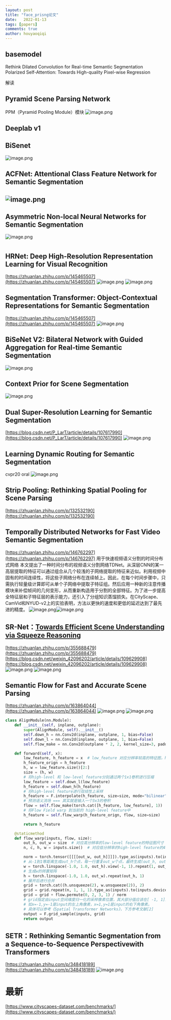 ```yaml
---
layout: post
title: "face_prisng论文"
date:   2022-01-13
tags: [papers]
comments: true
author: houyaoqiqi
---
```


## basemodel
Rethink Dilated Convolution for Real-time Semantic Segmentation					 				
Polarized Self-Attention: Towards High-quality Pixel-wise Regression 
<!-- more -->

解读
## Pyramid Scene Parsing Network
PPM（Pyramid Pooling Module）模块
![image.png](https://cdn.nlark.com/yuque/0/2021/png/1493451/1634804777188-9ee11e0a-bcb9-4bab-99de-0bcd77616d7d.png#align=left&display=inline&height=399&id=u82e4aad2&margin=%5Bobject%20Object%5D&name=image.png&originHeight=798&originWidth=1800&size=714252&status=done&style=none&width=900)
## Deeplab v1
## BiSenet
![image.png](https://cdn.nlark.com/yuque/0/2021/png/1493451/1634817397910-20ca9c2d-7fe8-4a2b-ace4-fc0340758e99.png#align=left&display=inline&height=332&id=u784ff0bc&margin=%5Bobject%20Object%5D&name=image.png&originHeight=663&originWidth=969&size=338588&status=done&style=none&width=484.5)			 										 					
## ACFNet: Attentional Class Feature Network for Semantic Segmentation 
## ![image.png](https://cdn.nlark.com/yuque/0/2021/png/1493451/1634887177343-444520d2-d664-4ea6-ba39-0eba3b4d4c73.png#align=left&display=inline&height=473&id=u4feb1a0a&margin=%5Bobject%20Object%5D&name=image.png&originHeight=946&originWidth=2044&size=636795&status=done&style=none&width=1022)
## Asymmetric Non-local Neural Networks for Semantic Segmentation 
![image.png](https://cdn.nlark.com/yuque/0/2021/png/1493451/1634887040114-824d13d6-f3ce-420e-8db6-9ae92ac189b2.png#align=left&display=inline&height=477&id=uc50d0704&margin=%5Bobject%20Object%5D&name=image.png&originHeight=954&originWidth=2124&size=1065048&status=done&style=none&width=1062)
# 							 					
## HRNet: Deep High-Resolution Representation Learning for Visual Recognition
[https://zhuanlan.zhihu.com/p/145465507](https://zhuanlan.zhihu.com/p/145465507)
![image.png](https://cdn.nlark.com/yuque/0/2021/png/1493451/1635419736183-2a231ed2-7e35-4a90-bad1-4529cc95d434.png#align=left&display=inline&height=240&id=u94871140&margin=%5Bobject%20Object%5D&name=image.png&originHeight=481&originWidth=1440&size=495868&status=done&style=none&width=720)
![image.png](https://cdn.nlark.com/yuque/0/2021/png/1493451/1635419749319-60b039c1-ba70-420f-9a10-0978fcd90c1d.png#align=left&display=inline&height=285&id=udef7da69&margin=%5Bobject%20Object%5D&name=image.png&originHeight=569&originWidth=1440&size=336146&status=done&style=none&width=720)
## Segmentation Transformer: Object-Contextual Representations for Semantic Segmentation
[https://zhuanlan.zhihu.com/p/145465507](https://zhuanlan.zhihu.com/p/145465507)
![image.png](https://cdn.nlark.com/yuque/0/2021/png/1493451/1635419652695-285de2b6-defb-4aa4-af57-a41156908abc.png#align=left&display=inline&height=378&id=u86ca013a&margin=%5Bobject%20Object%5D&name=image.png&originHeight=755&originWidth=1440&size=545067&status=done&style=none&width=720)
## BiSeNet V2: Bilateral Network with Guided Aggregation for Real-time Semantic Segmentation 
![image.png](https://cdn.nlark.com/yuque/0/2021/png/1493451/1634885044848-331b9682-4a56-4cfd-af90-d8de8cf6a6af.png#align=left&display=inline&height=557&id=u589fcaf7&margin=%5Bobject%20Object%5D&name=image.png&originHeight=1114&originWidth=1848&size=1217378&status=done&style=none&width=924)		 					
## Context Prior for Scene Segmentation 
![image.png](https://cdn.nlark.com/yuque/0/2021/png/1493451/1634884756751-39af91b5-08c0-48a7-8fc7-c51c953819ba.png#align=left&display=inline&height=477&id=u41e1fcc0&margin=%5Bobject%20Object%5D&name=image.png&originHeight=954&originWidth=1818&size=560641&status=done&style=none&width=909)					 					
					 					
## Dual Super-Resolution Learning for Semantic Segmentation 
[https://blog.csdn.net/P_LarT/article/details/107617990](https://blog.csdn.net/P_LarT/article/details/107617990)
![image.png](https://cdn.nlark.com/yuque/0/2021/png/1493451/1634884312211-0a7f6817-5bb5-4671-b773-4ad0cf39e2cd.png#align=left&display=inline&height=492&id=u2a6aae94&margin=%5Bobject%20Object%5D&name=image.png&originHeight=984&originWidth=2048&size=1516650&status=done&style=none&width=1024)
## Learning Dynamic Routing for Semantic Segmentation 
cvpr20 oral
![image.png](https://cdn.nlark.com/yuque/0/2021/png/1493451/1634883528108-23c9fafe-d69f-4603-96a9-fa0c05a142ec.png#align=left&display=inline&height=317&id=u374f54f6&margin=%5Bobject%20Object%5D&name=image.png&originHeight=634&originWidth=1856&size=778973&status=done&style=none&width=928)
## Strip Pooling: Rethinking Spatial Pooling for Scene Parsing 
[https://zhuanlan.zhihu.com/p/132532190](https://zhuanlan.zhihu.com/p/132532190)
## Temporally Distributed Networks for Fast Video Semantic Segmentation
[https://zhuanlan.zhihu.com/p/146762297](https://zhuanlan.zhihu.com/p/146762297)
用于快速视频语义分割的时间分布式网络
本文提出了一种时间分布的视频语义分割网络TDNet。从深层CNN的某一高层提取的特征可以通过组合从几个较浅的子网络提取的特征来近似。利用视频中固有的时间连续性，将这些子网络分布在连续帧上。因此，在每个时间步骤中，只需执行轻量级计算即可从单个子网络中提取子特征组。然后应用一种新的注意传播模块来补偿帧间的几何变形，从而重新构造用于分割的全部特征。为了进一步提高全特征层和子特征层的表示能力，还引入了分组知识蒸馏损失。在CityScape、CamVid和NYUD-v2上的实验表明，方法以更快的速度和更低的延迟达到了最先进的精度。
![image.png](https://cdn.nlark.com/yuque/0/2021/png/1493451/1634873290440-b50891e9-3dfd-4599-9e72-4f57621c6274.png#align=left&display=inline&height=509&id=u868bd204&margin=%5Bobject%20Object%5D&name=image.png&originHeight=1018&originWidth=1068&size=451318&status=done&style=none&width=534)![image.png](https://cdn.nlark.com/yuque/0/2021/png/1493451/1634873360150-33d965ff-6a3a-4bae-9be5-7be49b5bc56f.png#align=left&display=inline&height=626&id=uaad70047&margin=%5Bobject%20Object%5D&name=image.png&originHeight=1252&originWidth=2012&size=1080655&status=done&style=none&width=1006)
## SR-Net：[Towards Efficient Scene Understanding via Squeeze Reasoning](https://link.zhihu.com/?target=https%3A//arxiv.org/abs/2011.03308)
[https://zhuanlan.zhihu.com/p/355688479](https://zhuanlan.zhihu.com/p/355688479)
[https://blog.csdn.net/weixin_42096202/article/details/109629908](https://blog.csdn.net/weixin_42096202/article/details/109629908)
![image.png](https://cdn.nlark.com/yuque/0/2021/png/1493451/1634817097134-1b9f8e49-a0ed-43cf-8e7a-c4a957ac6bac.png#align=left&display=inline&height=536&id=uf10e1b0e&margin=%5Bobject%20Object%5D&name=image.png&originHeight=1072&originWidth=1450&size=446258&status=done&style=none&width=725)
![image.png](https://cdn.nlark.com/yuque/0/2021/png/1493451/1634817121425-c2d05560-e3a5-45fd-92c1-9ed2cbad656f.png#align=left&display=inline&height=255&id=u63103e6a&margin=%5Bobject%20Object%5D&name=image.png&originHeight=510&originWidth=1751&size=465120&status=done&style=none&width=875.5)
## Semantic Flow for Fast and Accurate Scene Parsing
[https://zhuanlan.zhihu.com/p/163864044](https://zhuanlan.zhihu.com/p/163864044)
![image.png](https://cdn.nlark.com/yuque/0/2021/png/1493451/1634816960732-006ee160-ab2e-44c3-9095-0a4b0419a07c.png#align=left&display=inline&height=456&id=u5dc74ef8&margin=%5Bobject%20Object%5D&name=image.png&originHeight=912&originWidth=1474&size=459714&status=done&style=none&width=737)
![image.png](https://cdn.nlark.com/yuque/0/2021/png/1493451/1634816982857-1548b6d9-1357-4fc1-a1d8-ccb7acfa3cf4.png#align=left&display=inline&height=150&id=u4281de9d&margin=%5Bobject%20Object%5D&name=image.png&originHeight=299&originWidth=989&size=495423&status=done&style=none&width=494.5)
```python
class AlignModule(nn.Module):
    def __init__(self, inplane, outplane):
        super(AlignModule, self).__init__()
        self.down_h = nn.Conv2d(inplane, outplane, 1, bias=False)
        self.down_l = nn.Conv2d(inplane, outplane, 1, bias=False)
        self.flow_make = nn.Conv2d(outplane * 2, 2, kernel_size=3, padding=1, bias=False)

    def forward(self, x):
        low_feature, h_feature = x  # low_feature 对应分辨率较高的特征图，h_feature即为低分辨率的high-level feature
        h_feature_orign = h_feature
        h, w = low_feature.size()[2:]
        size = (h, w)
        # 将high-level 和 low-level feature分别通过两个1x1卷积进行压缩
        low_feature = self.down_l(low_feature)
        h_feature = self.down_h(h_feature)
        # 将high-level feature进行双线性上采样
        h_feature = F.interpolate(h_feature, size=size, mode="bilinear", align_corners=False)
        # 预测语义流场 === 其实就是输入一个3x3的卷积
        flow = self.flow_make(torch.cat([h_feature, low_feature], 1))
        # 将Flow Field warp 到当前的 high-level feature中
        h_feature = self.flow_warp(h_feature_orign, flow, size=size)

        return h_feature

    @staticmethod
    def flow_warp(inputs, flow, size):
        out_h, out_w = size  # 对应高分辨率的low-level feature的特征图尺寸
        n, c, h, w = inputs.size()  # 对应低分辨率的high-level feature的4个输入维度

        norm = torch.tensor([[[[out_w, out_h]]]]).type_as(inputs).to(inputs.device)
        # 从-1到1等距离生成out_h个点，每一行重复out_w个点，最终生成(out_h, out_w)的像素点
        w = torch.linspace(-1.0, 1.0, out_h).view(-1, 1).repeat(1, out_w)
        # 生成w的转置矩阵
        h = torch.linspace(-1.0, 1.0, out_w).repeat(out_h, 1)
        # 展开后进行合并
        grid = torch.cat((h.unsqueeze(2), w.unsqueeze(2)), 2)
        grid = grid.repeat(n, 1, 1, 1).type_as(inputs).to(inputs.device)
        grid = grid + flow.permute(0, 2, 3, 1) / norm
        # grid指定由input空间维度归一化的采样像素位置，其大部分值应该在[ -1, 1]的范围内
        # 如x=-1,y=-1是input的左上角像素，x=1,y=1是input的右下角像素。
        # 具体可以参考《Spatial Transformer Networks》，下方参考文献[2]
        output = F.grid_sample(inputs, grid)
        return output
```


## SETR：Rethinking Semantic Segmentation from a Sequence-to-Sequence Perspectivewith Transformers
[https://zhuanlan.zhihu.com/p/348418189](https://zhuanlan.zhihu.com/p/348418189)
![image.png](https://cdn.nlark.com/yuque/0/2021/png/1493451/1634816680754-4b5469d5-9e1d-4212-8e88-fc244eb63f02.png#align=left&display=inline&height=241&id=u05ccca87&margin=%5Bobject%20Object%5D&name=image.png&originHeight=481&originWidth=1108&size=399647&status=done&style=none&width=554)
# 最新
[https://www.cityscapes-dataset.com/benchmarks/](https://www.cityscapes-dataset.com/benchmarks/)

